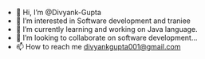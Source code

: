 - 👋 Hi, I’m @Divyank-Gupta
- 👀 I’m interested in Software development and traniee
- 🌱 I’m currently learning and working on Java language.
- 💞️ I’m looking to collaborate on software development...
- 📫 How to reach me divyankgupta001@gmail.com

<!---
Divyank-Gupta-g/Divyank-Gupta-g is a ✨ special ✨ repository because its `README.md` (this file) appears on your GitHub profile.
You can click the Preview link to take a look at your changes.
--->
